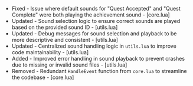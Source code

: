 - Fixed - Issue where default sounds for "Quest Accepted" and "Quest Complete" were both playing the achievement sound - [core.lua]
- Updated - Sound selection logic to ensure correct sounds are played based on the provided sound ID - [utils.lua]
- Updated - Debug messages for sound selection and playback to be more descriptive and consistent - [utils.lua]
- Updated - Centralized sound handling logic in `utils.lua` to improve code maintainability - [utils.lua]
- Added - Improved error handling in sound playback to prevent crashes due to missing or invalid sound files - [utils.lua]
- Removed - Redundant `HandleEvent` function from `core.lua` to streamline the codebase - [core.lua]